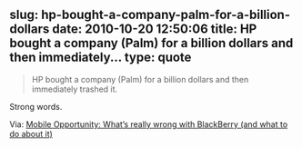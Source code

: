 slug: hp-bought-a-company-palm-for-a-billion-dollars
date: 2010-10-20 12:50:06
title: HP bought a company (Palm) for a billion dollars and then immediately...
type: quote
---

> HP bought a company (Palm) for a billion dollars and then immediately trashed it.

Strong words.

 Via: [Mobile Opportunity: What’s really wrong with BlackBerry (and what to do about it)](http://mobileopportunity.blogspot.com/2010/10/whats-really-wrong-with-blackberry-and.html)

